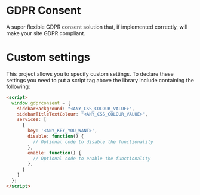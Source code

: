 # GDPR Consent
A super flexible GDPR consent solution that, if implemented correctly, will make your site GDPR compliant.

# Custom settings
This project allows you to specify custom settings.
To declare these settings you need to put a script tag above the library include containing the following:
```html
<script>
  window.gdprconsent = {
    sidebarBackground: "<ANY_CSS_COLOUR_VALUE>",
    sidebarTitleTextColour: "<ANY_CSS_COLOUR_VALUE>",
    services: [
      {
        key: '<ANY_KEY_YOU_WANT>',
        disable: function() {
          // Optional code to disable the functionality
        },
        enable: function() {
          // Optional code to enable the functionality
        },
      }
    ]
  };
</script>
```

